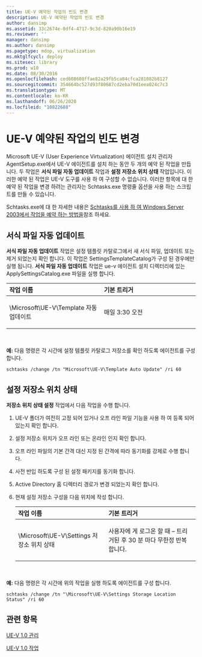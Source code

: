 ```yaml
---
title: UE-V 예약된 작업의 빈도 변경
description: UE-V 예약된 작업의 빈도 변경
author: dansimp
ms.assetid: 33c2674e-0df4-4717-9c3d-820a90b16e19
ms.reviewer: ''
manager: dansimp
ms.author: dansimp
ms.pagetype: mdop, virtualization
ms.mktglfcycl: deploy
ms.sitesec: library
ms.prod: w10
ms.date: 08/30/2016
ms.openlocfilehash: ced608608ffae82a29fb5ca84cfca281082b8127
ms.sourcegitcommit: 354664bc527d93f80687cd2eba70d1eea024c7c3
ms.translationtype: MT
ms.contentlocale: ko-KR
ms.lasthandoff: 06/26/2020
ms.locfileid: "10822688"
---
```

# UE-V 예약된 작업의 빈도 변경


Microsoft UE-V (User Experience Virtualization) 에이전트 설치 관리자 AgentSetup.exe에서 UE-V 에이전트를 설치 하는 동안 두 개의 예약 된 작업을 만듭니다. 두 작업은 **서식 파일 자동 업데이트** 작업과 **설정 저장소 위치 상태** 작업입니다. 이러한 예약 된 작업은 UE-V 도구를 사용 하 여 구성할 수 없습니다. 이러한 항목에 대 한 예약 된 작업을 변경 하려는 관리자는 Schtasks.exe 명령줄 옵션을 사용 하는 스크립트를 만들 수 있습니다.

Schtasks.exe에 대 한 자세한 내용은 [Schtasks를 사용 하 여 Windows Server 2003에서 작업을 예약 하는 방법을](https://go.microsoft.com/fwlink/?LinkID=264854)참조 하세요.

## 서식 파일 자동 업데이트


**서식 파일 자동 업데이트** 작업은 설정 템플릿 카탈로그에서 새 서식 파일, 업데이트 또는 제거 되었는지 확인 합니다. 이 작업은 SettingsTemplateCatalog가 구성 된 경우에만 실행 됩니다. **서식 파일 자동 업데이트** 작업은 ue-v 에이전트 설치 디렉터리에 있는 ApplySettingsCatalog.exe 파일을 실행 합니다.

<table>
<colgroup>
<col width="50%" />
<col width="50%" />
</colgroup>
<thead>
<tr class="header">
<th align="left">작업 이름</th>
<th align="left">기본 트리거</th>
</tr>
</thead>
<tbody>
<tr class="odd">
<td align="left"><p>\Microsoft\UE-V\Template 자동 업데이트</p></td>
<td align="left"><p>매일 3:30 오전</p></td>
</tr>
</tbody>
</table>

 

**예:** 다음 명령은 각 시간에 설정 템플릿 카탈로그 저장소를 확인 하도록 에이전트를 구성 합니다.

``` syntax
schtasks /change /tn "Microsoft\UE-V\Template Auto Update" /ri 60
```

## 설정 저장소 위치 상태


**저장소 위치 상태 설정** 작업에서 다음 작업을 수행 합니다.

1.  UE-V 폴더가 여전히 고정 되어 있거나 오프 라인 파일 기능을 사용 하 여 등록 되어 있는지 확인 합니다.

2.  설정 저장소 위치가 오프 라인 또는 온라인 인지 확인 합니다.

3.  오프 라인 파일의 기본 간격 대신 지정 된 간격에 따라 동기화를 강제로 수행 합니다.

4.  사전 반입 하도록 구성 된 설정 패키지를 동기화 합니다.

5.  Active Directory 홈 디렉터리 경로가 변경 되었는지 확인 합니다.

6.  현재 설정 저장소 구성을 다음 위치에 작성 합니다.

    <table>
    <colgroup>
    <col width="50%" />
    <col width="50%" />
    </colgroup>
    <thead>
    <tr class="header">
    <th align="left">작업 이름</th>
    <th align="left">기본 트리거</th>
    </tr>
    </thead>
    <tbody>
    <tr class="odd">
    <td align="left"><p>\Microsoft\UE-V\Settings 저장소 위치 상태</p></td>
    <td align="left"><p>사용자에 게 로그온 할 때 – 트리거된 후 30 분 마다 무한정 반복 합니다.</p></td>
    </tr>
    </tbody>
    </table>

     

**예:** 다음 명령은 각 시간에 위의 작업을 실행 하도록 에이전트를 구성 합니다.

``` syntax
schtasks /change /tn "\Microsoft\UE-V\Settings Storage Location Status" /ri 60
```

## 관련 항목


[UE-V 1.0 관리](administering-ue-v-10.md)

[UE-V 1.0 작업](operations-for-ue-v-10.md)

 

 





